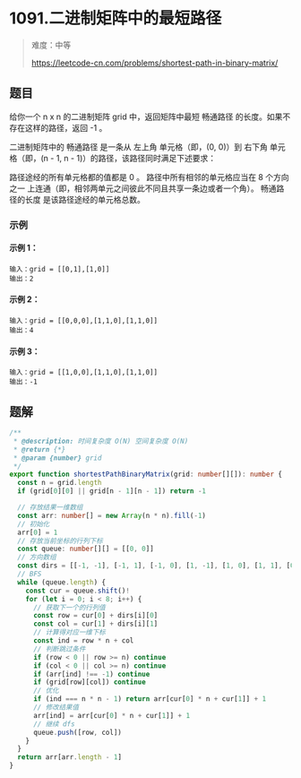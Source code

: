 # 1091.二进制矩阵中的最短路径

> 难度：中等
>
> https://leetcode-cn.com/problems/shortest-path-in-binary-matrix/

## 题目

给你一个 n x n 的二进制矩阵 grid 中，返回矩阵中最短 畅通路径 的长度。如果不存在这样的路径，返回 -1 。

二进制矩阵中的 畅通路径 是一条从 左上角 单元格（即，(0, 0)）到 右下角 单元格（即，(n - 1, n - 1)）的路径，该路径同时满足下述要求：

路径途经的所有单元格都的值都是 0 。
路径中所有相邻的单元格应当在 8 个方向之一 上连通（即，相邻两单元之间彼此不同且共享一条边或者一个角）。
畅通路径的长度 是该路径途经的单元格总数。

### 示例

#### 示例 1：

```
输入：grid = [[0,1],[1,0]]
输出：2
```

#### 示例 2：

```
输入：grid = [[0,0,0],[1,1,0],[1,1,0]]
输出：4
```

#### 示例 3：

```
输入：grid = [[1,0,0],[1,1,0],[1,1,0]]
输出：-1
```

## 题解

```ts
/**
 * @description: 时间复杂度 O(N) 空间复杂度 O(N)
 * @return {*}
 * @param {number} grid
 */
export function shortestPathBinaryMatrix(grid: number[][]): number {
  const n = grid.length
  if (grid[0][0] || grid[n - 1][n - 1]) return -1

  // 存放结果一维数组
  const arr: number[] = new Array(n * n).fill(-1)
  // 初始化
  arr[0] = 1
  // 存放当前坐标的行列下标
  const queue: number[][] = [[0, 0]]
  // 方向数组
  const dirs = [[-1, -1], [-1, 1], [-1, 0], [1, -1], [1, 0], [1, 1], [0, 1], [0, -1]]
  // BFS
  while (queue.length) {
    const cur = queue.shift()!
    for (let i = 0; i < 8; i++) {
      // 获取下一个的行列值
      const row = cur[0] + dirs[i][0]
      const col = cur[1] + dirs[i][1]
      // 计算得对应一维下标
      const ind = row * n + col
      // 判断跳过条件
      if (row < 0 || row >= n) continue
      if (col < 0 || col >= n) continue
      if (arr[ind] !== -1) continue
      if (grid[row][col]) continue
      // 优化
      if (ind === n * n - 1) return arr[cur[0] * n + cur[1]] + 1
      // 修改结果值
      arr[ind] = arr[cur[0] * n + cur[1]] + 1
      // 继续 dfs
      queue.push([row, col])
    }
  }
  return arr[arr.length - 1]
}
```
